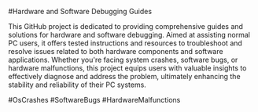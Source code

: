 #Hardware and Software Debugging Guides

This GitHub project is dedicated to providing comprehensive guides and solutions for hardware and software debugging. Aimed at assisting normal PC users, it offers tested instructions and resources to troubleshoot and resolve issues related to both hardware components and software applications. Whether you're facing system crashes, software bugs, or hardware malfunctions, this project equips users with valuable insights to effectively diagnose and address the problem, ultimately enhancing the stability and reliability of their PC systems.

#OsCrashes #SoftwareBugs #HardwareMalfunctions
